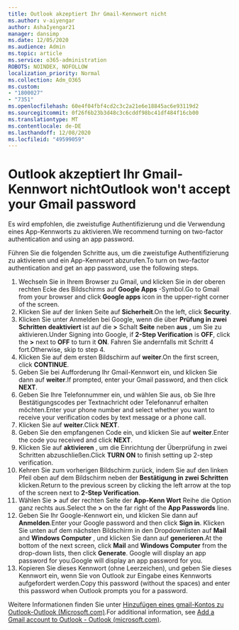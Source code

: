 ```yaml
---
title: Outlook akzeptiert Ihr Gmail-Kennwort nicht
ms.author: v-aiyengar
author: AshaIyengar21
manager: dansimp
ms.date: 12/05/2020
ms.audience: Admin
ms.topic: article
ms.service: o365-administration
ROBOTS: NOINDEX, NOFOLLOW
localization_priority: Normal
ms.collection: Adm_O365
ms.custom:
- "1800027"
- "7351"
ms.openlocfilehash: 60e4f04fbf4cd2c3c2a21e6e18845ac6e93119d2
ms.sourcegitcommit: 0f26f6b23b3d48c3c6cddf98bc41df484f16cb00
ms.translationtype: MT
ms.contentlocale: de-DE
ms.lasthandoff: 12/08/2020
ms.locfileid: "49599059"
---
```

# <a name="outlook-wont-accept-your-gmail-password"></a><span data-ttu-id="15d4e-102">Outlook akzeptiert Ihr Gmail-Kennwort nicht</span><span class="sxs-lookup"><span data-stu-id="15d4e-102">Outlook won't accept your Gmail password</span></span>

<span data-ttu-id="15d4e-103">Es wird empfohlen, die zweistufige Authentifizierung und die Verwendung eines App-Kennworts zu aktivieren.</span><span class="sxs-lookup"><span data-stu-id="15d4e-103">We recommend turning on two-factor authentication and using an app password.</span></span>

<span data-ttu-id="15d4e-104">Führen Sie die folgenden Schritte aus, um die zweistufige Authentifizierung zu aktivieren und ein App-Kennwort abzurufen.</span><span class="sxs-lookup"><span data-stu-id="15d4e-104">To turn on two-factor authentication and get an app password, use the following steps.</span></span>

1. <span data-ttu-id="15d4e-105">Wechseln Sie in Ihrem Browser zu Gmail, und klicken Sie in der oberen rechten Ecke des Bildschirms auf **Google Apps** -Symbol.</span><span class="sxs-lookup"><span data-stu-id="15d4e-105">Go to Gmail from your browser and click **Google apps** icon in the upper-right corner of the screen.</span></span>
1. <span data-ttu-id="15d4e-106">Klicken Sie auf der linken Seite auf **Sicherheit**.</span><span class="sxs-lookup"><span data-stu-id="15d4e-106">On the left, click **Security**.</span></span>
1. <span data-ttu-id="15d4e-107">Klicken Sie unter Anmelden bei Google, wenn die über **Prüfung in zwei Schritten** **deaktiviert** ist auf die **>** Schalt **Seite** neben **aus** , um Sie zu aktivieren.</span><span class="sxs-lookup"><span data-stu-id="15d4e-107">Under Signing into Google, if **2-Step Verification** is **OFF**, click the **>** next to **OFF** to turn it **ON**.</span></span> <span data-ttu-id="15d4e-108">Fahren Sie andernfalls mit Schritt 4 fort.</span><span class="sxs-lookup"><span data-stu-id="15d4e-108">Otherwise, skip to step 4.</span></span>
1. <span data-ttu-id="15d4e-109">Klicken Sie auf dem ersten Bildschirm auf **weiter**.</span><span class="sxs-lookup"><span data-stu-id="15d4e-109">On the first screen, click **CONTINUE**.</span></span>
1. <span data-ttu-id="15d4e-110">Geben Sie bei Aufforderung Ihr Gmail-Kennwort ein, und klicken Sie dann auf **weiter**.</span><span class="sxs-lookup"><span data-stu-id="15d4e-110">If prompted, enter your Gmail password, and then click **NEXT**.</span></span>
1. <span data-ttu-id="15d4e-111">Geben Sie Ihre Telefonnummer ein, und wählen Sie aus, ob Sie Ihre Bestätigungscodes per Textnachricht oder Telefonanruf erhalten möchten.</span><span class="sxs-lookup"><span data-stu-id="15d4e-111">Enter your phone number and select whether you want to receive your verification codes by text message or a phone call.</span></span>
1. <span data-ttu-id="15d4e-112">Klicken Sie auf **weiter**.</span><span class="sxs-lookup"><span data-stu-id="15d4e-112">Click **NEXT**.</span></span>
1. <span data-ttu-id="15d4e-113">Geben Sie den empfangenen Code ein, und klicken Sie auf **weiter**.</span><span class="sxs-lookup"><span data-stu-id="15d4e-113">Enter the code you received and click **NEXT**.</span></span>
1. <span data-ttu-id="15d4e-114">Klicken Sie auf **aktivieren** , um die Einrichtung der Überprüfung in zwei Schritten abzuschließen.</span><span class="sxs-lookup"><span data-stu-id="15d4e-114">Click **TURN ON** to finish setting up 2-step verification.</span></span>
1. <span data-ttu-id="15d4e-115">Kehren Sie zum vorherigen Bildschirm zurück, indem Sie auf den linken Pfeil oben auf dem Bildschirm neben der **Bestätigung in zwei Schritten** klicken.</span><span class="sxs-lookup"><span data-stu-id="15d4e-115">Return to the previous screen by clicking the left arrow at the top of the screen next to **2-Step Verification**.</span></span>
1. <span data-ttu-id="15d4e-116">Wählen Sie **>** auf der rechten Seite der **App-Kenn Wort** Reihe die Option ganz rechts aus.</span><span class="sxs-lookup"><span data-stu-id="15d4e-116">Select the **>** on the far right of the **App Passwords** line.</span></span>
1. <span data-ttu-id="15d4e-117">Geben Sie Ihr Google-Kennwort ein, und klicken Sie dann auf **Anmelden**.</span><span class="sxs-lookup"><span data-stu-id="15d4e-117">Enter your Google password and then click **Sign in**.</span></span> <span data-ttu-id="15d4e-118">Klicken Sie unten auf dem nächsten Bildschirm in den Dropdownlisten auf **Mail** and **Windows Computer** , und klicken Sie dann auf **generieren**.</span><span class="sxs-lookup"><span data-stu-id="15d4e-118">At the bottom of the next screen, click **Mail** and **Windows Computer** from the drop-down lists, then click **Generate**.</span></span>
<span data-ttu-id="15d4e-119">Google will display an app password for you.</span><span class="sxs-lookup"><span data-stu-id="15d4e-119">Google will display an app password for you.</span></span> 
13. <span data-ttu-id="15d4e-120">Kopieren Sie dieses Kennwort (ohne Leerzeichen), und geben Sie dieses Kennwort ein, wenn Sie von Outlook zur Eingabe eines Kennworts aufgefordert werden.</span><span class="sxs-lookup"><span data-stu-id="15d4e-120">Copy this password (without the spaces) and enter this password when Outlook prompts you for a password.</span></span>

<span data-ttu-id="15d4e-121">Weitere Informationen finden Sie unter [Hinzufügen eines gmail-Kontos zu Outlook-Outlook (Microsoft.com)](https://support.microsoft.com/office/add-a-gmail-account-to-outlook-70191667-9c52-4581-990e-e30318c2c081).</span><span class="sxs-lookup"><span data-stu-id="15d4e-121">For additional information, see [Add a Gmail account to Outlook - Outlook (microsoft.com)](https://support.microsoft.com/office/add-a-gmail-account-to-outlook-70191667-9c52-4581-990e-e30318c2c081).</span></span>
